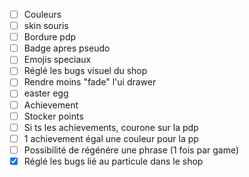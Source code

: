 - [ ] Couleurs
- [ ] skin souris
- [ ] Bordure pdp
- [ ] Badge apres pseudo
- [ ] Emojis speciaux
- [ ] Réglé les bugs visuel du shop
- [ ] Rendre moins "fade" l'ui drawer
- [ ] easter egg
- [ ] Achievement
- [ ] Stocker points
- [ ] Si ts les achievements, courone sur la pdp
- [ ] 1 achievement égal une couleur pour la pp
- [ ] Possibilité de régénére une phrase (1 fois par game)
- [X] Réglé les bugs lié au particule dans le shop